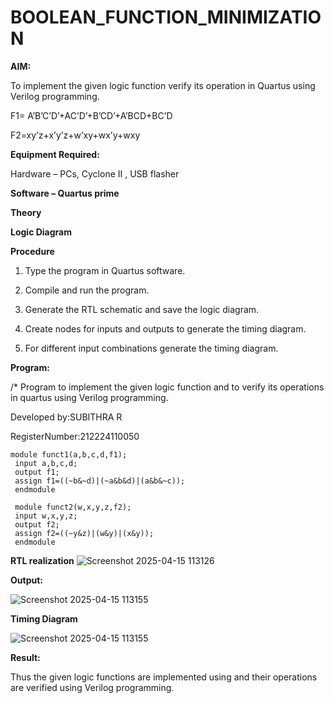 # BOOLEAN_FUNCTION_MINIMIZATION

**AIM:**

To implement the given logic function verify its operation in Quartus using Verilog programming.

F1= A’B’C’D’+AC’D’+B’CD’+A’BCD+BC’D 

F2=xy’z+x’y’z+w’xy+wx’y+wxy

**Equipment Required:**

Hardware – PCs, Cyclone II , USB flasher

**Software – Quartus prime**

**Theory**

**Logic Diagram**

**Procedure**

1.	Type the program in Quartus software.

2.	Compile and run the program.

3.	Generate the RTL schematic and save the logic diagram.

4.	Create nodes for inputs and outputs to generate the timing diagram.

5.	For different input combinations generate the timing diagram.


**Program:**

/* Program to implement the given logic function and to verify its operations in quartus using Verilog programming. 

Developed by:SUBITHRA R

RegisterNumber:212224110050
```
module funct1(a,b,c,d,f1);
 input a,b,c,d;
 output f1;
 assign f1=((~b&~d)|(~a&b&d)|(a&b&~c));
 endmodule

 module funct2(w,x,y,z,f2);
 input w,x,y,z;
 output f2;
 assign f2=((~y&z)|(w&y)|(x&y));
 endmodule
```


**RTL realization**
![Screenshot 2025-04-15 113126](https://github.com/user-attachments/assets/f5bcceec-838d-48bc-b635-723cfe2373ce)


**Output:**

![Screenshot 2025-04-15 113155](https://github.com/user-attachments/assets/57e52143-c85e-4c85-9045-a6de7a7f91f9)

**Timing Diagram**

![Screenshot 2025-04-15 113155](https://github.com/user-attachments/assets/57e52143-c85e-4c85-9045-a6de7a7f91f9) 


**Result:**

Thus the given logic functions are implemented using and their operations are verified using Verilog programming.

